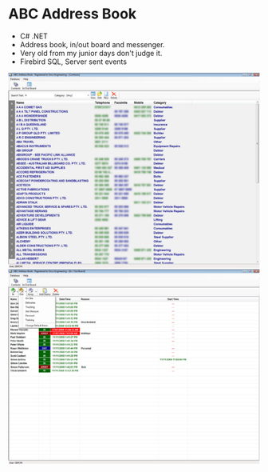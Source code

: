# ABC Address Book
- C# .NET
- Address book, in/out board and messenger.
- Very old from my junior days don't judge it.
- Firebird SQL, Server sent events

![Screenshot 1](screenshot1.jpg)
![Screenshot 2](screenshot2.jpg)
